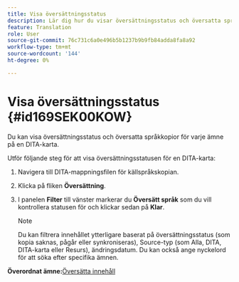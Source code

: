 ```yaml
---
title: Visa översättningsstatus
description: Lär dig hur du visar översättningsstatus och översatta språkkopior för varje ämne på en DITA-karta i AEM Guides.
feature: Translation
role: User
source-git-commit: 76c731c6a0e496b5b1237b9b9fb84adda8fa8a92
workflow-type: tm+mt
source-wordcount: '144'
ht-degree: 0%

---
```


# Visa översättningsstatus {#id169SEK00KOW}

Du kan visa översättningsstatus och översatta språkkopior för varje ämne på en DITA-karta.

Utför följande steg för att visa översättningsstatusen för en DITA-karta:

1. Navigera till DITA-mappningsfilen för källspråkskopian.
1. Klicka på fliken **Översättning**.
1. I panelen **Filter** till vänster markerar du **Översätt språk** som du vill kontrollera statusen för och klickar sedan på **Klar**.

   >[!NOTE]
   >
   > Du kan filtrera innehållet ytterligare baserat på översättningsstatus \(som kopia saknas, pågår eller synkroniseras\), Source-typ \(som Alla, DITA, DITA-karta eller Resurs\), ändringsdatum. Du kan också ange nyckelord för att söka efter specifika ämnen.

**Överordnat ämne:**[&#x200B;Översätta innehåll](translation.md)
